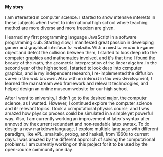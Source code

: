 #### My story

I am interested in computer science. I started to show intensive interests in these subjects when I went to international high school where teaching method are more diverse and more freedom are given. 

I learned my first programming language JavaScript in a software programming club. Starting slow, I manifested great passion in developing games and graphical interface for website. With a need to render in-game object and detect the collision between them, I started to look deep into the computer graphics and mathematics involved, and it's that time I found the beauty of the math, the geometric interpretation of the linear algebra. In the second year of the high school, I started to look deep into computer graphics, and in my independent research, I re-implemented the diffusion curve in the web browser. Also with an interest in the web development, I learned the mainstream web framework and relevant technologies, and helped design an online museum website for our high school.

After I went to university, I didn't go to the desired major, the computer science, as I wanted. However, I continued explore the computer science and its relevant topics. I took a computational physics course, and I was amazed how physics process could be simulated in a simple yet powerful way. Also, I am currently working an improvement of latex's syntax after annoyed by the current redundant and non-readable latex syntax. To do design a new markdown language, I explore multiple language with different paradigm, like APL, smalltalk, prolog, and haskell,  from 1960s to current days. I was amazed by the different approach of solving the computational problems. I am currently working on this project for it to be used by the open-source community one day.

